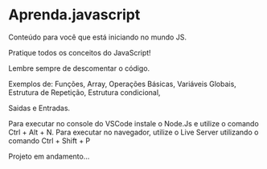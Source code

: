 # Aprenda.javascript
Conteúdo para você que está iniciando no mundo JS.

Pratique todos os conceitos do JavaScript!

Lembre sempre de descomentar o código.

Exemplos de:
Funções,
Array,
Operações Básicas,
Variáveis Globais,
Estrutura de Repetição,
Estrutura condicional,

Saidas e 
Entradas.

Para executar no console do VSCode instale o Node.Js e utilize o comando Ctrl + Alt + N.
Para executar no navegador, utilize o Live Server utilizando o comando Ctrl + Shift + P

Projeto em andamento...
